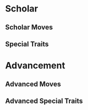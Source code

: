 # Scholar

## Scholar Moves

## Special Traits

# Advancement
## Advanced Moves

## Advanced Special Traits
